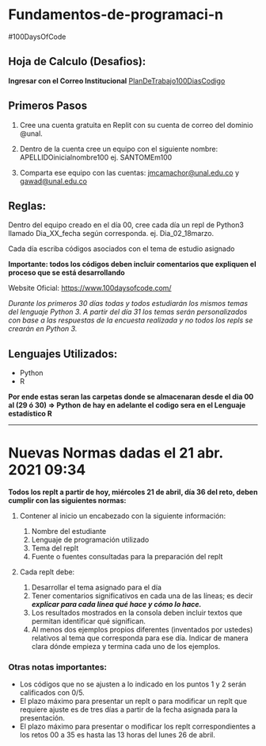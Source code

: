 # Fundamentos-de-programaci-n
#100DaysOfCode

## Hoja de Calculo (Desafios):

**Ingresar con el Correo Institucional**
[PlanDeTrabajo100DiasCodigo](https://docs.google.com/spreadsheets/d/1zOCPx-HGAMvFFdbeVWQXZXKyA1e__B3vchmf2zNdYco/edit#gid=486978206)

## Primeros Pasos
1. Cree una cuenta gratuita en Replit con su cuenta de correo del dominio @unal.

2. Dentro de la cuenta cree un equipo con el siguiente nombre: APELLIDOinicialnombre100 ej. SANTOMEm100

3. Comparta ese equipo con las cuentas: jmcamachor@unal.edu.co y gawad@unal.edu.co

## Reglas:

Dentro del equipo creado en el día 00, cree cada día un repl de Python3 llamado Dia_XX_fecha según corresponda. ej. Dia_02_18marzo.

Cada día escriba códigos asociados con el tema de estudio asignado

**Importante: todos los códigos deben incluir comentarios que expliquen el proceso que se está desarrollando**

Website Oficial: https://www.100daysofcode.com/

*Durante los primeros 30 días todas y todos estudiarán los mismos temas del lenguaje Python 3.*
*A partir del día 31 los temas serán personalizados con base a las respuestas  de la encuesta realizada y*
*no todos los repls se crearán en Python 3.*

## Lenguajes Utilizados:

- Python
- R

**Por ende estas seran las carpetas donde se almacenaran  desde el dia 00 al (29 ó 30) => Python**
**de hay en adelante el codigo sera en el Lenguaje estadístico R**

-------------------------------------------

# Nuevas Normas dadas el 21 abr. 2021 09:34

__Todos los replt a partir de hoy, miércoles 21 de abril, día 36 del reto, deben cumplir con las siguientes normas:__

1. Contener al inicio un encabezado con la siguiente información:
    1. Nombre del estudiante
    2. Lenguaje de programación utilizado
    3. Tema del replt
    4. Fuente o fuentes consultadas para la preparación del replt

2. Cada replt debe:
   1. Desarrollar el tema asignado para el día
   2. Tener comentarios significativos en cada una de las líneas; es decir ___explicar para cada línea qué hace y cómo lo hace.___
   3. Los resultados mostrados en la consola deben incluir textos que permitan identificar qué significan.
   4. Al menos dos ejemplos propios diferentes (inventados por ustedes) relativos al tema que corresponda para ese día. Indicar de manera clara dónde empieza y termina cada uno de los ejemplos.

### Otras notas importantes:

- Los códigos que no se ajusten a lo indicado en los puntos 1 y 2 serán calificados con 0/5.
- El plazo máximo para presentar un replt o para modificar un replt que requiere ajuste es de tres días a partir de la fecha asignada para la presentación.
- El plazo máximo para presentar o modificar los replt correspondientes a los retos 00 a 35 es hasta las 13 horas del lunes 26 de abril.
